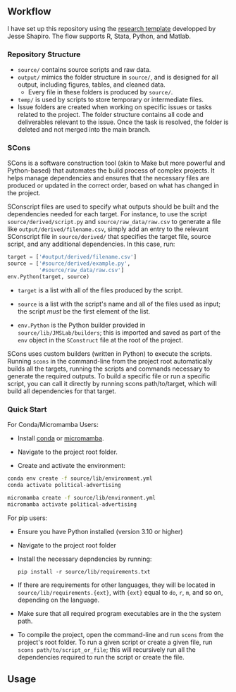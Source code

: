 ## Workflow

I have set up this repository using the [research template](https://github.com/JMSLab/Template) developped by Jesse Shapiro. The flow supports R, Stata, Python, and Matlab.


### Repository Structure

- `source/` contains source scripts and raw data. 
- `output/` mimics the folder structure in `source/`, and is designed for all output, including figures, tables, and cleaned data. 
    - Every file in these folders is produced by `source/`.
- `temp/` is used by scripts to store temporary or intermediate files.
- Issue folders are created  when working on specific issues or tasks related to the project. The folder structure contains all code and deliverables relevant to the issue. Once the task is resolved, the folder is deleted and not merged into the main branch.

### SCons

SCons is a software construction tool (akin to Make but more powerful and Python-based) that automates the build process of complex projects. It helps manage dependencies and ensures that the necessary files are produced or updated in the correct order, based on what has changed in the project.

SConscript files are used to specify what outputs should be built and the dependencies needed for each target. For instance, to use the script `source/derived/script.py` and `source/raw_data/raw.csv` to generate a file like `output/derived/filename.csv`, simply add an entry to the relevant SConscript file in `source/derived/` that specifies the target file, source script, and any additional dependencies. In this case, run:

```python
target = ['#output/derived/filename.csv']
source = ['#source/derived/example.py',
          '#source/raw_data/raw.csv']
env.Python(target, source)
```
- `target` is a list with all of the files produced by the script.

- `source` is a list with the script's name and all of the files used as input; the script _must_ be the first element of the list.

- `env.Python` is the Python builder provided in `source/lib/JMSLab/builders`; this is imported and saved as part of the `env` object in the `SConstruct` file at the root of the project.

SCons uses custom builders (written in Python) to execute the scripts. Running `scons` in the command-line from the project root automatically builds all the targets, running the scripts and commands necessary to generate the required outputs. To build a specific file or run a specific script, you can call it directly by running scons path/to/target, which will build all dependencies for that target.

### Quick Start

For Conda/Micromamba Users:

- Install [conda](https://docs.conda.io/en/latest/miniconda.html) or [micromamba](https://mamba.readthedocs.io/en/latest/installation.html).

- Navigate to the project root folder.

- Create and activate the environment:

```bash
conda env create -f source/lib/environment.yml
conda activate political-advertising
```

```bash
micromamba create -f source/lib/environment.yml
micromamba activate political-advertising
```

For pip users:
- Ensure you have Python installed (version 3.10 or higher)

- Navigate to the project root folder

- Install the necessary depndencies by running:
    ```
    pip install -r source/lib/requirements.txt
    ```
- If there are requirements for other languages, they will be located in `source/lib/requirements.{ext}`, with `{ext}` equal to `do`, `r`, `m`, and so on, depending on the language.

- Make sure that all required program executables are in the the system path.

- To compile the project, open the command-line and run `scons` from the project's root folder. To run a given script or create a given file, run `scons path/to/script_or_file`; this will recursively run all the dependencies required to run the script or create the file.

## Usage


